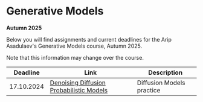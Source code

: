 # Generative Models
**Autumn 2025**

Below you will find assignments and current deadlines for the Arip Asadulaev's Generative Models course, Autumn 2025. 

Note that this information may change over the course.

Deadline | Link | Description|
---------|------|-----------|
17.10.2024 | [Denoising Diffusion Probabilistic Models](https://github.com/RostislavKorst/Generative-Models-2024/blob/main/Assignment%201/1_ddpm.ipynb) | Diffusion Models practice
